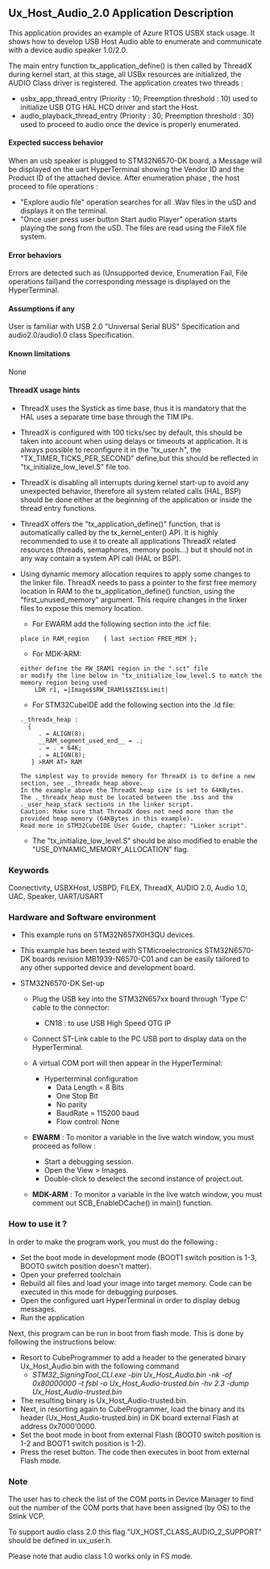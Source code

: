 
## <b>Ux_Host_Audio_2.0 Application Description</b>

This application provides an example of Azure RTOS USBX stack usage. It shows how to develop USB Host Audio able to enumerate and communicate with a device audio speaker 1.0/2.0.

The main entry function tx_application_define() is then called by ThreadX during kernel start, at this stage, all USBx resources are initialized, the AUDIO Class driver is registered.
The application creates two threads :

  - usbx_app_thread_entry       (Priority : 10; Preemption threshold : 10) used to initialize USB OTG HAL HCD driver and start the Host.
  - audio_playback_thread_entry (Priority : 30; Preemption threshold : 30) used to proceed to audio once the device is properly enumerated.



####  <b>Expected success behavior</b>

When an usb speaker is plugged to STM32N6570-DK board, a Message will be displayed on the uart HyperTerminal showing  the Vendor ID and the Product ID of the attached device.
After enumeration phase , the host proceed to file operations :

  - "Explore audio file" operation searches for all .Wav files in the uSD and displays it on the terminal.
  - "Once user press user button Start audio Player" operation starts playing the song from the uSD. The files are read using the FileX file system.

#### <b>Error behaviors</b>

Errors are detected such as (Unsupported device, Enumeration Fail, File operations fail)and the corresponding message is displayed on the HyperTerminal.

#### <b>Assumptions if any</b>

User is familiar with USB 2.0 "Universal Serial BUS" Specification and audio2.0/audio1.0 class Specification.

#### <b>Known limitations</b>

None

#### <b>ThreadX usage hints</b>

 - ThreadX uses the Systick as time base, thus it is mandatory that the HAL uses a separate time base through the TIM IPs.
 - ThreadX is configured with 100 ticks/sec by default, this should be taken into account when using delays or timeouts at application. It is always possible to reconfigure it in the "tx_user.h", the "TX_TIMER_TICKS_PER_SECOND" define,but this should be reflected in "tx_initialize_low_level.S" file too.
 - ThreadX is disabling all interrupts during kernel start-up to avoid any unexpected behavior, therefore all system related calls (HAL, BSP) should be done either at the beginning of the application or inside the thread entry functions.
 - ThreadX offers the "tx_application_define()" function, that is automatically called by the tx_kernel_enter() API.
   It is highly recommended to use it to create all applications ThreadX related resources (threads, semaphores, memory pools...)  but it should not in any way contain a system API call (HAL or BSP).
 - Using dynamic memory allocation requires to apply some changes to the linker file.
   ThreadX needs to pass a pointer to the first free memory location in RAM to the tx_application_define() function,
   using the "first_unused_memory" argument.
   This require changes in the linker files to expose this memory location.
    + For EWARM add the following section into the .icf file:
     ```
     place in RAM_region    { last section FREE_MEM };
     ```
    + For MDK-ARM:
    ```
    either define the RW_IRAM1 region in the ".sct" file
    or modify the line below in "tx_initialize_low_level.S to match the memory region being used
        LDR r1, =|Image$$RW_IRAM1$$ZI$$Limit|
    ```
    + For STM32CubeIDE add the following section into the .ld file:
    ```
    ._threadx_heap :
      {
         . = ALIGN(8);
         __RAM_segment_used_end__ = .;
         . = . + 64K;
         . = ALIGN(8);
       } >RAM AT> RAM
    ```

       The simplest way to provide memory for ThreadX is to define a new section, see ._threadx_heap above.
       In the example above the ThreadX heap size is set to 64KBytes.
       The ._threadx_heap must be located between the .bss and the ._user_heap_stack sections in the linker script.
       Caution: Make sure that ThreadX does not need more than the provided heap memory (64KBytes in this example).
       Read more in STM32CubeIDE User Guide, chapter: "Linker script".

    + The "tx_initialize_low_level.S" should be also modified to enable the "USE_DYNAMIC_MEMORY_ALLOCATION" flag.

### <b>Keywords</b>

Connectivity, USBXHost, USBPD, FILEX, ThreadX, AUDIO 2.0, Audio 1.0, UAC, Speaker, UART/USART

### <b>Hardware and Software environment</b>

  - This example runs on STM32N657X0H3QU devices.
  - This example has been tested with STMicroelectronics STM32N6570-DK boards revision MB1939-N6570-C01 and can be easily tailored to any other supported device and development board.

- STM32N6570-DK Set-up
    - Plug the USB key into the STM32N657xx board through 'Type C' cable to the connector:
      - CN18 : to use USB High Speed OTG IP
    - Connect ST-Link cable to the PC USB port to display data on the HyperTerminal.

  - A virtual COM port will then appear in the HyperTerminal:
     - Hyperterminal configuration
       - Data Length = 8 Bits
       - One Stop Bit
       - No parity
       - BaudRate = 115200 baud
       - Flow control: None

  - **EWARM** : To monitor a variable in the live watch window, you must proceed as follow :
    - Start a debugging session.
    - Open the View > Images.
    - Double-click to deselect the second instance of project.out.

  - **MDK-ARM** : To monitor a variable in the live watch window, you must comment out SCB_EnableDCache() in main() function.

### <b>How to use it ?</b>

In order to make the program work, you must do the following :

  - Set the boot mode in development mode (BOOT1 switch position is 1-3, BOOT0 switch position doesn't matter).
  - Open your preferred toolchain
  - Rebuild all files and load your image into target memory. Code can be executed in this mode for debugging purposes.
  - Open the configured uart HyperTerminal in order to display debug messages.
  - Run the application

 Next, this program can be run in boot from flash mode. This is done by following the instructions below:

 - Resort to CubeProgrammer to add a header to the generated binary Ux_Host_Audio.bin with the following command
    - *STM32_SigningTool_CLI.exe -bin Ux_Host_Audio.bin -nk -of 0x80000000 -t fsbl -o Ux_Host_Audio-trusted.bin -hv 2.3 -dump Ux_Host_Audio-trusted.bin*
 - The resulting binary is Ux_Host_Audio-trusted.bin.
 - Next, in resorting again to CubeProgrammer, load the binary and its header (Ux_Host_Audio-trusted.bin) in DK board external Flash at address 0x7000'0000.
 - Set the boot mode in boot from external Flash (BOOT0 switch position is 1-2 and BOOT1 switch position is 1-2).
 - Press the reset button. The code then executes in boot from external Flash mode.

### <b>Note</b>

The user has to check the list of the COM ports in Device Manager to find out the number of the COM ports that have been assigned (by OS) to the Stlink VCP.

To support audio class 2.0 this flag "UX_HOST_CLASS_AUDIO_2_SUPPORT" should be defined in ux_user.h.

Please note that audio class 1.0 works only in FS mode.